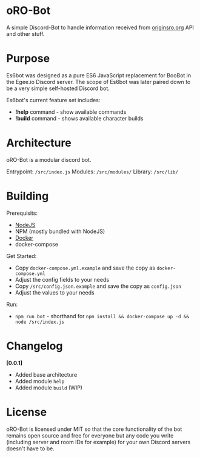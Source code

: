 # oRO-Bot
A simple Discord-Bot to handle information received from [originsro.org](https://originsro.org/) API and other stuff.

# Purpose
Es6bot was designed as a pure ES6 JavaScript replacement for BooBot in the Egee.io Discord server. The scope of Es6bot was later paired down to be a very simple self-hosted Discord bot.

Es6bot's current feature set includes:

* **!help** command - show available commands
* **!build** command - shows available character builds

# Architecture
oRO-Bot is a modular discord bot.

Entrypoint: `/src/index.js`
Modules: `/src/modules/`
Library: `/src/lib/`

# Building
Prerequisits:
- [NodeJS](https://nodejs.org/en/)
- NPM (mostly bundled with NodeJS)
- [Docker](https://www.docker.com/)
- docker-compose

Get Started:
- Copy `docker-compose.yml.example` and save the copy as `docker-compose.yml`
- Adjust the config fields to your needs
- Copy `/src/config.json.example` and save the copy as `config.json`
- Adjust the values to your needs

Run:
- `npm run bot` - shorthand for `npm install && docker-compose up -d && node /src/index.js`

# Changelog
**[0.0.1]**
- Added base architecture
- Added module `help`
- Added module `build` (WIP)

# License
oRO-Bot is licensed under MIT so that the core functionality of the bot remains open source and free for everyone but any code you write (including server and room IDs for example) for your own Discord servers doesn't have to be.
